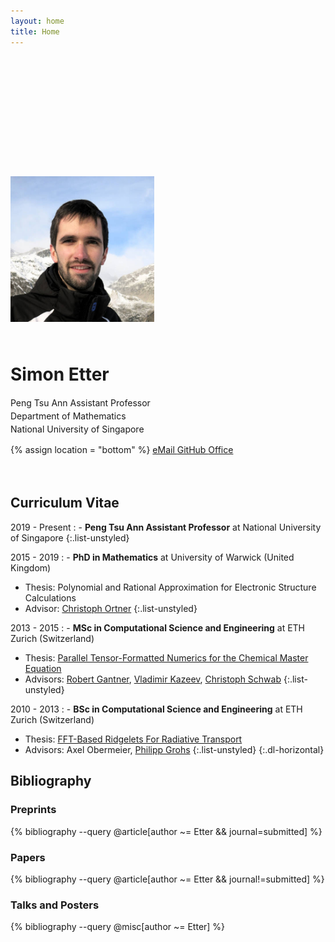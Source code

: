 ```yaml
---
layout: home
title: Home
---
```


<div style="height: 10rem" class="hidden-xs"></div>
<div style="height: 2rem" class="visible-xs-block"></div>

<div class="row" style="margin-bottom: 4rem;">
<div class="col-sm-4">
<img class="img-rounded" style="width:230px;" src="simon.jpg" alt=""/>
</div>
<div class="col-sm-8" markdown="1">

<div style="height: 2rem" class="hidden-xs"></div>
<div style="height: 2rem" class="visible-xs-block"></div>

<h1 style="margin-top: 0rem">Simon Etter</h1>

<p style="line-height: 1.5">
Peng Tsu Ann Assistant Professor<br>
Department of Mathematics<br>
National University of Singapore
</p>

<div class="btn-group">
  {% assign location = "bottom" %}
  <a class="btn btn-default" href="mailto:Simon Etter <{{ site.email | encode_email }}>" data-toggle="tooltip" title="{{ site.email }}" data-placement="{{ location }}">
    <i class="fa fa-envelope"></i>  eMail
  </a>
  <a class="btn btn-default" href="https://github.com/{{ site.github_username }}" data-toggle="tooltip" title="{{ site.github_username }}" data-placement="{{ location }}">
    <i class="fa fa-github-square"></i> GitHub
  </a>
  <a class="btn btn-default" href="" data-toggle="tooltip" title="{{ site.office }}" data-placement="{{ location }}">
    <i class="fa fa-users"></i> Office
  </a>
</div>

</div>
</div>


## Curriculum Vitae

2019 - Present
: - **Peng Tsu Ann Assistant Professor** at National University of Singapore
  {:.list-unstyled}

2015 - 2019
: - **PhD in Mathematics** at University of Warwick (United Kingdom)
  - Thesis: Polynomial and Rational Approximation for Electronic Structure Calculations
  - Advisor: [Christoph Ortner](http://homepages.warwick.ac.uk/staff/C.Ortner)
  {:.list-unstyled}

2013 - 2015
: - **MSc in Computational Science and Engineering** at ETH Zurich (Switzerland)
  - Thesis: [Parallel Tensor-Formatted Numerics for the Chemical Master Equation](pdf/msc.pdf)
  - Advisors: [Robert Gantner](https://www.linkedin.com/in/rngantner), [Vladimir Kazeev](http://web.stanford.edu/~kazeev/), [Christoph Schwab](http://www.sam.math.ethz.ch/~schwab)
  {:.list-unstyled}

2010 - 2013
: - **BSc in Computational Science and Engineering** at ETH Zurich (Switzerland)
  - Thesis: [FFT-Based Ridgelets For Radiative Transport](pdf/bsc.pdf)
  - Advisors: Axel Obermeier, [Philipp Grohs](http://mat.univie.ac.at/~grohs/)
  {:.list-unstyled}
{:.dl-horizontal}


## Bibliography

### Preprints
{% bibliography --query @article[author ~= Etter && journal=submitted] %}

### Papers
{% bibliography --query @article[author ~= Etter && journal!=submitted] %}

### Talks and Posters
{% bibliography --query @misc[author ~= Etter] %}

